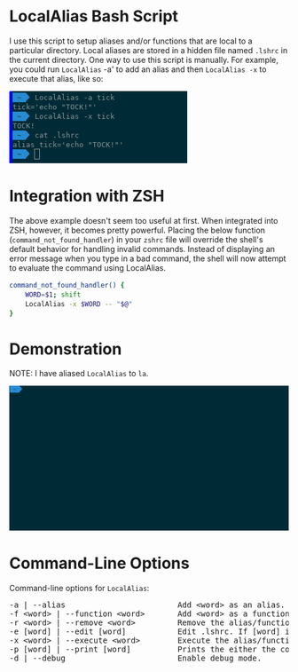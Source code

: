 # LocalAlias Bash Script
I use this script to setup aliases and/or functions that are local to a particular directory. Local aliases are stored in a hidden file named `.lshrc` in the current directory. One way to use this script is manually. For example, you could run `LocalAlias` -a' to add an alias and then `LocalAlias -x` to execute that alias, like so:

![Create Alias](img/trial.png "Create Alias")

# Integration with ZSH

The above example doesn't seem too useful at first. When integrated into ZSH, however, it becomes pretty powerful. Placing the below function (`command_not_found_handler`) in your `zshrc` file will override the shell's default behavior for handling invalid commands. Instead of displaying an error message when you type in a bad command, the shell will now attempt to evaluate the command using LocalAlias.

``` bash
command_not_found_handler() {
    WORD=$1; shift
    LocalAlias -x $WORD -- "$@"
}
```

# Demonstration

NOTE: I have aliased `LocalAlias` to `la`.

![Demonstration](img/demo.gif "Demonstration")

# Command-Line Options
Command-line options for `LocalAlias`:
<pre>
-a | --alias                        Add &lt;word> as an alias.
-f &lt;word> | --function &lt;word>       Add &lt;word> as a function.
-r &lt;word> | --remove &lt;word>         Remove the alias/function &lt;word>.
-e [word] | --edit [word]           Edit .lshrc. If [word] is provided, the cursor will start on [word]'s' definition.
-x &lt;word> | --execute &lt;word>        Execute the alias/function defined for &lt;word> if one exists. Otherwise, prompt user to add &lt;word> as an alias/function.
-p [word] | --print [word]          Prints the either the contents of .lshrc or (if [word] is provided) just the definition for [word]. This option is the default.
-d | --debug                        Enable debug mode.
</pre>
